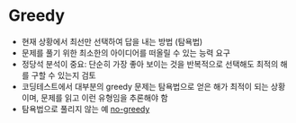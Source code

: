 # Greedy

* 현재 상황에서 최선만 선택하여 답을 내는 방법 (탐욕법)
* 문제를 풀기 위한 최소한의 아이디어를 떠올릴 수 있는 능력 요구
* 정당석 분석이 중요: 단순히 가장 좋아 보이는 것을 반복적으로 선택해도 최적의 해를 구할 수 있는지 검토
* 코딩테스트에서 대부분의 greedy 문제는 탐욕법으로 얻은 해가 최적이 되는 상황이며, 문제를 읽고 이런 유형임을 추론해야 함
* 탐욕법으로 풀리지 않는 예
[no-greedy](./ex/ex1.png)